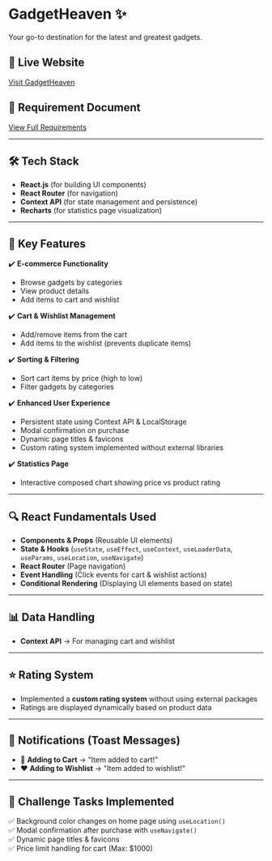 # GadgetHeaven ✨

Your go-to destination for the latest and greatest gadgets.

## 📌 Live Website  
[Visit GadgetHeaven](http://gadget-market.surge.sh/)

## 📄 Requirement Document  
[View Full Requirements](https://github.com/Hujaifa81/gadget-market/blob/main/Requirements.pdf)

---

## 🛠 Tech Stack  
- **React.js** (for building UI components)  
- **React Router** (for navigation)  
- **Context API** (for state management and persistence)  
- **Recharts** (for statistics page visualization)  

---

## 🚀 Key Features  
✔️ **E-commerce Functionality**  
   - Browse gadgets by categories  
   - View product details  
   - Add items to cart and wishlist  

✔️ **Cart & Wishlist Management**  
   - Add/remove items from the cart  
   - Add items to the wishlist (prevents duplicate items)  

✔️ **Sorting & Filtering**  
   - Sort cart items by price (high to low)  
   - Filter gadgets by categories  

✔️ **Enhanced User Experience**  
   - Persistent state using Context API & LocalStorage  
   - Modal confirmation on purchase  
   - Dynamic page titles & favicons  
   - Custom rating system implemented without external libraries  

✔️ **Statistics Page**  
   - Interactive composed chart showing price vs product rating  

---

## 🔍 React Fundamentals Used  
- **Components & Props** (Reusable UI elements)  
- **State & Hooks** (`useState`, `useEffect`, `useContext`, `useLoaderData`, `useParams`, `useLocation`, `useNavigate`)  
- **React Router** (Page navigation)  
- **Event Handling** (Click events for cart & wishlist actions)  
- **Conditional Rendering** (Displaying UI elements based on state)  

---

## 📊 Data Handling  
- **Context API** → For managing cart and wishlist    

---

## ⭐ Rating System  
- Implemented a **custom rating system** without using external packages  
- Ratings are displayed dynamically based on product data  

---

## 📢 Notifications (Toast Messages)  
- 🛒 **Adding to Cart** → "Item added to cart!"  
- ❤️ **Adding to Wishlist** → "Item added to wishlist!"  

---

## 🎯 Challenge Tasks Implemented  
✅ Background color changes on home page using `useLocation()`  
✅ Modal confirmation after purchase with `useNavigate()`  
✅ Dynamic page titles & favicons  
✅ Price limit handling for cart (Max: $1000)  

